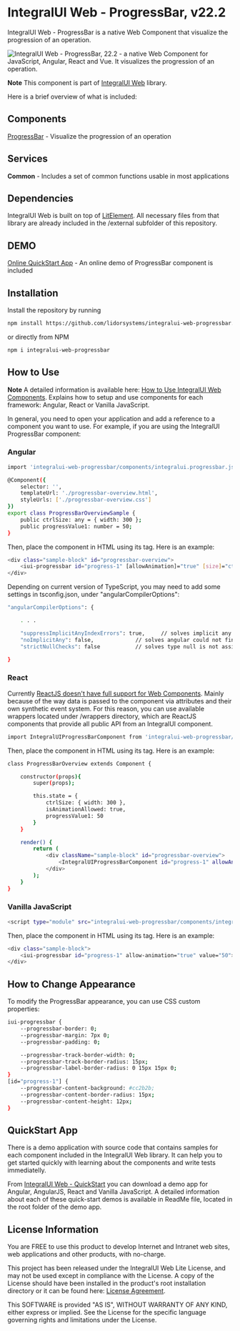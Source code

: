 # IntegralUI Web - ProgressBar, v22.2

IntegralUI Web - ProgressBar is a native Web Component that visualize the progression of an operation. 

![IntegralUI Web - ProgressBar, 22.2 - a native Web Component for JavaScript, Angular, React and Vue. It visualizes the progression of an operation.](https://www.lidorsystems.com/products/web/studio/images/integralui-web-progressbar.png)

<b>Note</b> This component is part of [IntegralUI Web](https://github.com/lidorsystems/integralui-web.git) library.

Here is a brief overview of what is included:


## Components

[ProgressBar](https://www.lidorsystems.com/products/web/studio/samples/#/progressbar) - Visualize the progression of an operation


## Services

<b>Common</b> - Includes a set of common functions usable in most applications


## Dependencies

IntegralUI Web is built on top of [LitElement](https://github.com/Polymer/lit-element). All necessary files from that library are already included in the /external subfolder of this repository.


## DEMO

[Online QuickStart App](https://www.lidorsystems.com/products/web/studio/samples/) - An online demo of ProgressBar component is included


## Installation

Install the repository by running

```bash
npm install https://github.com/lidorsystems/integralui-web-progressbar.git
```

or directly from NPM

```bash
npm i integralui-web-progressbar
```


## How to Use

<b>Note</b> A detailed information is available here: [How to Use IntegralUI Web Components](https://www.lidorsystems.com/help/integralui/web-components/introduction/installation/). Explains how to setup and use components for each framework: Angular, React or Vanilla JavaScript.

In general, you need to open your application and add a reference to a component you want to use. For example, if you are using the IntegralUI ProgressBar component:</p>

### Angular

```bash
import 'integralui-web-progressbar/components/integralui.progressbar.js';

@Component({
    selector: '',
    templateUrl: './progressbar-overview.html',
    styleUrls: ['./progressbar-overview.css']
})
export class ProgressBarOverviewSample {
    public ctrlSize: any = { width: 300 };
    public progressValue1: number = 50;
}
```

Then, place the component in HTML using its tag. Here is an example:


```bash
<div class="sample-block" id="progressbar-overview">
    <iui-progressbar id="progress-1" [allowAnimation]="true" [size]="ctrlSize" [value]="progressValue1"></iui-progressbar>
</div>
```

Depending on current version of TypeScript, you may need to add some settings in tsconfig.json, under "angularCompilerOptions":

```bash
"angularCompilerOptions": {

    . . .

    "suppressImplicitAnyIndexErrors": true,     // solves implicit any values
    "noImplicitAny": false,             // solves angular could not find a declaration file for module implicitly has an 'any' type
    "strictNullChecks": false           // solves type null is not assignable to type

}
```


### React

Currently [ReactJS doesn't have full support for Web Components](https://custom-elements-everywhere.com/#react). Mainly because of the way data is passed to the component via attributes and their own synthetic event system. For this reason, you can use available wrappers located under /wrappers directory, which are ReactJS components that provide all public API from an IntegralUI component.</p>

```bash
import IntegralUIProgressBarComponent from 'integralui-web-progressbar/wrappers/react.integralui.progressbar.js';
```

Then, place the component in HTML using its tag. Here is an example:

```bash
class ProgressBarOverview extends Component {

    constructor(props){
        super(props);

        this.state = {
            ctrlSize: { width: 300 },
            isAnimationAllowed: true,
            progressValue1: 50
        }
    }

    render() {
        return (
            <div className="sample-block" id="progressbar-overview">
                <IntegralUIProgressBarComponent id="progress-1" allowAnimation={this.state.isAnimationAllowed} size={this.state.ctrlSize} value={this.state.progressValue1}></IntegralUIProgressBarComponent>
            </div>
        );
    }
}
```


### Vanilla JavaScript

```bash
<script type="module" src="integralui-web-progressbar/components/integralui.progressbar.js"></script>
```

Then, place the component in HTML using its tag. Here is an example:

```bash
<div class="sample-block">
    <iui-progressbar id="progress-1" allow-animation="true" value="50"></iui-progressbar>
</div>
```

## How to Change Appearance

To modify the ProgressBar appearance, you can use CSS custom properties:

```bash
iui-progressbar {
    --progressbar-border: 0;
    --progressbar-margin: 7px 0;
    --progressbar-padding: 0;

    --progressbar-track-border-width: 0;
    --progressbar-track-border-radius: 15px;
    --progressbar-label-border-radius: 0 15px 15px 0;
}
[id="progress-1"] {
    --progressbar-content-background: #cc2b2b;
    --progressbar-content-border-radius: 15px;
    --progressbar-content-height: 12px;
}
```

## QuickStart App

There is a demo application with source code that contains samples for each component included in the IntegralUI Web library. It can help you to get started quickly with learning about the components and write tests immediatelly. 

From [IntegralUI Web - QuickStart](https://github.com/lidorsystems/integralui-web-quickstart) you can download a demo app for Angular, AngularJS, React and Vanilla JavaScript. A detailed information about each of these quick-start demos is available in ReadMe file, located in the root folder of the demo app.


## License Information

You are FREE to use this product to develop Internet and Intranet web sites, web applications and other products, with no-charge.

This project has been released under the IntegralUI Web Lite License, and may not be used except in compliance with the License.
A copy of the License should have been installed in the product's root installation directory or it can be found here: [License Agreement](https://www.lidorsystems.com/products/web/lite/integralui-web-lite-license-agreement.pdf).

This SOFTWARE is provided "AS IS", WITHOUT WARRANTY OF ANY KIND, either express or implied. See the License for the specific language governing rights and limitations under the License.